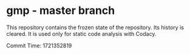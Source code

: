 # gmp - master branch

This repository contains the frozen state of the repository.
Its history is cleared. It is used only for static code
analysis with Codacy.

Commit Time: 1721352819